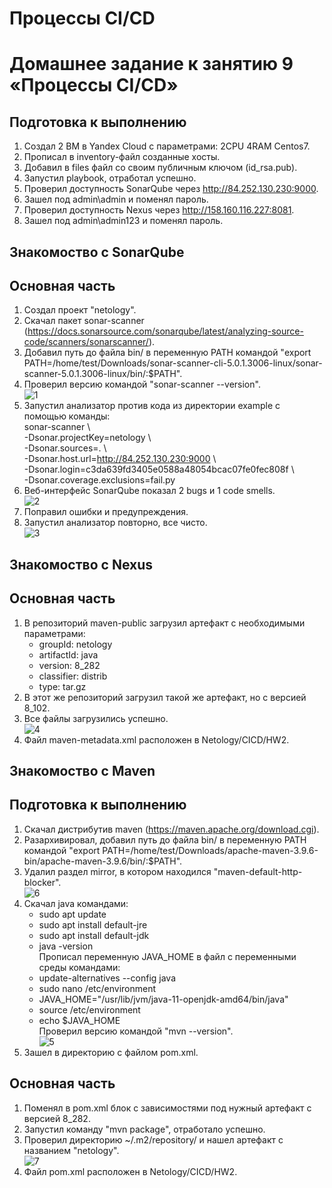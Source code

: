 # Процессы CI/CD
# Домашнее задание к занятию 9 «Процессы CI/CD»

## Подготовка к выполнению
  1. Создал 2 ВМ в Yandex Cloud с параметрами: 2CPU 4RAM Centos7.   
  2. Прописал в inventory-файл созданные хосты.
  3. Добавил в files файл со своим публичным ключом (id_rsa.pub).
  4. Запустил playbook, отработал успешно.
  5. Проверил доступность SonarQube через http://84.252.130.230:9000.
  6. Зашел под admin\admin и поменял пароль.
  7. Проверил доступность Nexus через http://158.160.116.227:8081.
  8. Зашел под admin\admin123 и поменял пароль.        

## Знакомоство с SonarQube
## Основная часть
  1. Создал проект "netology".
  2. Скачал пакет sonar-scanner (https://docs.sonarsource.com/sonarqube/latest/analyzing-source-code/scanners/sonarscanner/).
  3. Добавил путь до файла bin/ в переменную PATH командой "export PATH=/home/test/Downloads/sonar-scanner-cli-5.0.1.3006-linux/sonar-scanner-5.0.1.3006-linux/bin/:$PATH".
  4. Проверил версию командой "sonar-scanner --version".  
     ![1](https://github.com/Adel-pro/Netology/assets/116494871/f834fe05-4fa6-41d0-bfaa-40be892dc545)
  5. Запустил анализатор против кода из директории example с помощью команды:  
     sonar-scanner \  
       -Dsonar.projectKey=netology \  
       -Dsonar.sources=. \  
       -Dsonar.host.url=http://84.252.130.230:9000 \  
       -Dsonar.login=c3da639fd3405e0588a48054bcac07fe0fec808f \  
       -Dsonar.coverage.exclusions=fail.py
  6. Веб-интерфейс SonarQube показал 2 bugs и 1 code smells.  
     ![2](https://github.com/Adel-pro/Netology/assets/116494871/dab07051-2bd2-4c17-bc19-a20d7bd1c091)
  7. Поправил ошибки и предупреждения.
  8. Запустил анализатор повторно, все чисто.  
     ![3](https://github.com/Adel-pro/Netology/assets/116494871/b014352b-e806-42d1-8543-d7276481a7ca)

## Знакомоство с Nexus
## Основная часть
  1. В репозиторий maven-public загрузил артефакт с необходимыми параметрами:     
     - groupId: netology
     - artifactId: java
     - version: 8_282
     - classifier: distrib
     - type: tar.gz
  2. В этот же репозиторий загрузил такой же артефакт, но с версией 8_102.
  3. Все файлы загрузились успешно.  
     ![4](https://github.com/Adel-pro/Netology/assets/116494871/d926eb2c-3122-4a7b-b253-acca69de4bf0)
  4. Файл maven-metadata.xml расположен в Netology/CICD/HW2.

## Знакомоство с Maven
## Подготовка к выполнению
  1. Скачал дистрибутив maven (https://maven.apache.org/download.cgi).
  2. Разархивировал, добавил путь до файла bin/ в переменную PATH командой "export PATH=/home/test/Downloads/apache-maven-3.9.6-bin/apache-maven-3.9.6/bin/:$PATH".
  3. Удалил раздел mirror, в котором находился "<id>maven-default-http-blocker</id>".  
     ![6](https://github.com/Adel-pro/Netology/assets/116494871/0df5b945-3e34-48be-bac7-8b48bf59deb9)
  4. Скачал java командами:  
     - sudo apt update  
     - sudo apt install default-jre  
     - sudo apt install default-jdk  
     - java -version  
     Прописал переменную JAVA_HOME в файл с переменными среды командами:  
     - update-alternatives --config java  
     - sudo nano /etc/environment  
     - JAVA_HOME="/usr/lib/jvm/java-11-openjdk-amd64/bin/java"  
     - source /etc/environment  
     - echo $JAVA_HOME  
     Проверил версию командой "mvn --version".  
     ![5](https://github.com/Adel-pro/Netology/assets/116494871/fafc492e-329a-4482-9cf6-1e907157c4b0)
  5. Зашел в директорию с файлом pom.xml.
     
## Основная часть
  1. Поменял в pom.xml блок с зависимостями под нужный артефакт с версией 8_282.
  2. Запустил команду "mvn package", отработало успешно.
  3. Проверил директорию ~/.m2/repository/ и нашел артефакт с названием "netology".  
     ![7](https://github.com/Adel-pro/Netology/assets/116494871/7e20bac0-02ee-4019-b321-4c9f9b1abbe0)
  4. Файл pom.xml расположен в Netology/CICD/HW2.

